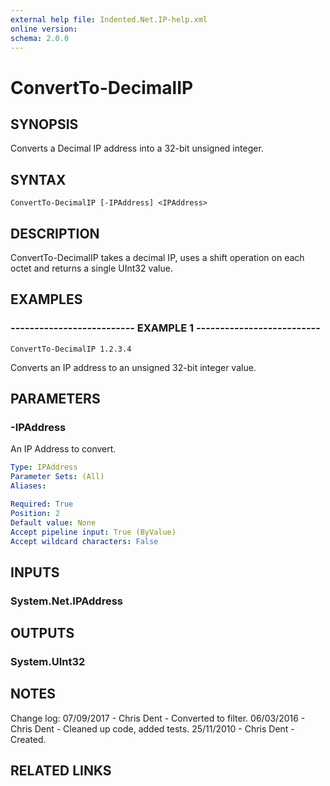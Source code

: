 ```yaml
---
external help file: Indented.Net.IP-help.xml
online version: 
schema: 2.0.0
---
```


# ConvertTo-DecimalIP

## SYNOPSIS
Converts a Decimal IP address into a 32-bit unsigned integer.

## SYNTAX

```
ConvertTo-DecimalIP [-IPAddress] <IPAddress>
```

## DESCRIPTION
ConvertTo-DecimalIP takes a decimal IP, uses a shift operation on each octet and returns a single UInt32 value.

## EXAMPLES

### -------------------------- EXAMPLE 1 --------------------------
```
ConvertTo-DecimalIP 1.2.3.4
```

Converts an IP address to an unsigned 32-bit integer value.

## PARAMETERS

### -IPAddress
An IP Address to convert.

```yaml
Type: IPAddress
Parameter Sets: (All)
Aliases: 

Required: True
Position: 2
Default value: None
Accept pipeline input: True (ByValue)
Accept wildcard characters: False
```

## INPUTS

### System.Net.IPAddress

## OUTPUTS

### System.UInt32

## NOTES
Change log:
    07/09/2017 - Chris Dent - Converted to filter.
    06/03/2016 - Chris Dent - Cleaned up code, added tests.
    25/11/2010 - Chris Dent - Created.

## RELATED LINKS

